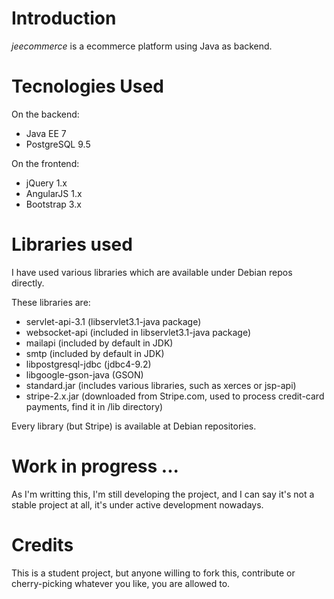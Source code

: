 # Introduction

*jeecommerce* is a ecommerce platform using Java as backend.

# Tecnologies Used
On the backend:
* Java EE 7
* PostgreSQL 9.5

On the frontend:
* jQuery 1.x
* AngularJS 1.x
* Bootstrap 3.x

# Libraries used

I have used various libraries which are available under Debian repos directly.

These libraries are:

* servlet-api-3.1 (libservlet3.1-java package)
* websocket-api (included in libservlet3.1-java package)
* mailapi (included by default in JDK)
* smtp (included by default in JDK)
* libpostgresql-jdbc (jdbc4-9.2)
* libgoogle-gson-java (GSON)
* standard.jar (includes various libraries, such as xerces or jsp-api)
* stripe-2.x.jar (downloaded from Stripe.com, used to process credit-card payments, find it in /lib directory)

Every library (but Stripe) is available at Debian repositories.

# Work in progress ...

As I'm writting this, I'm still developing the project, and I can say it's not a stable project at all, it's under active development nowadays.

# Credits

This is a student project, but anyone willing to fork this, contribute or cherry-picking whatever you like, you are allowed to.
